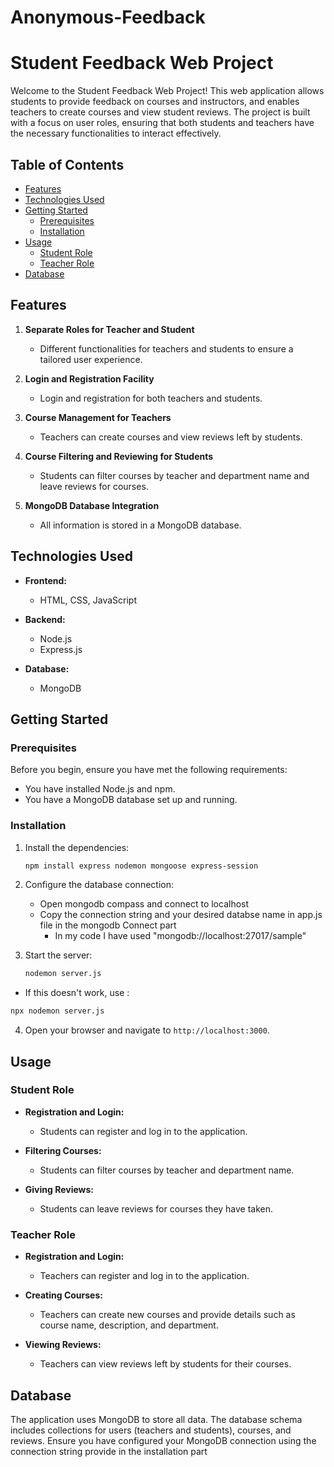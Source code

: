 # Anonymous-Feedback
# Student Feedback Web Project

Welcome to the Student Feedback Web Project! This web application allows students to provide feedback on courses and instructors, and enables teachers to create courses and view student reviews. The project is built with a focus on user roles, ensuring that both students and teachers have the necessary functionalities to interact effectively.

## Table of Contents

- [Features](#features)
- [Technologies Used](#technologies-used)
- [Getting Started](#getting-started)
  - [Prerequisites](#prerequisites)
  - [Installation](#installation)
- [Usage](#usage)
  - [Student Role](#student-role)
  - [Teacher Role](#teacher-role)
- [Database](#database)

## Features

1. **Separate Roles for Teacher and Student**
   - Different functionalities for teachers and students to ensure a tailored user experience.

2. **Login and Registration Facility**
   - Login and registration for both teachers and students.

3. **Course Management for Teachers**
   - Teachers can create courses and view reviews left by students.

4. **Course Filtering and Reviewing for Students**
   - Students can filter courses by teacher and department name and leave reviews for courses.

5. **MongoDB Database Integration**
   - All information is stored in a MongoDB database.

## Technologies Used

- **Frontend:**
  - HTML, CSS, JavaScript
  
- **Backend:**
  - Node.js
  - Express.js

- **Database:**
  - MongoDB

## Getting Started

### Prerequisites

Before you begin, ensure you have met the following requirements:

- You have installed Node.js and npm.
- You have a MongoDB database set up and running.

### Installation
1. Install the dependencies:

   ```sh
   npm install express nodemon mongoose express-session
   ```

2. Configure the database connection:
    - Open mongodb compass and connect to localhost
    - Copy the connection string and your desired databse name in app.js file in the mongodb Connect part
      - In my code I have used "mongodb://localhost:27017/sample"

3. Start the server:

   ```sh
   nodemon server.js
   ```
  - If this doesn't work, use :
   ```sh
   npx nodemon server.js
   ```

4. Open your browser and navigate to `http://localhost:3000`.

## Usage

### Student Role

- **Registration and Login:**
  - Students can register and log in to the application.

- **Filtering Courses:**
  - Students can filter courses by teacher and department name.

- **Giving Reviews:**
  - Students can leave reviews for courses they have taken.

### Teacher Role

- **Registration and Login:**
  - Teachers can register and log in to the application.

- **Creating Courses:**
  - Teachers can create new courses and provide details such as course name, description, and department.

- **Viewing Reviews:**
  - Teachers can view reviews left by students for their courses.

## Database

The application uses MongoDB to store all data. The database schema includes collections for users (teachers and students), courses, and reviews. Ensure you have configured your MongoDB connection using the connection string provide in the installation part
